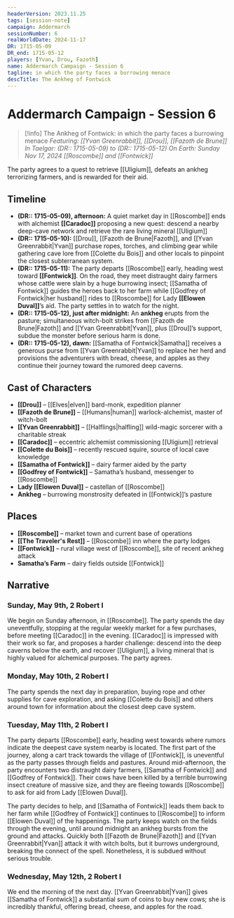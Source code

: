 ```yaml
---
headerVersion: 2023.11.25
tags: [session-note]
campaign: Addermarch
sessionNumber: 6
realWorldDate: 2024-11-17
DR: 1715-05-09
DR_end: 1715-05-12
players: [Yvan, Drou, Fazoth]
name: Addermarch Campaign - Session 6
tagline: in which the party faces a burrowing menace
descTitle: The Ankheg of Fontwick
---
```

# Addermarch Campaign - Session 6

>[!info] The Ankheg of Fontwick: in which the party faces a burrowing menace
> *Featuring: [[Yvan Greenrabbit]], [[Drou]], [[Fazoth de Brune]]*
> *In Taelgar: (DR:: 1715-05-09) to (DR:: 1715-05-12)*
> *On Earth: Sunday Nov 17, 2024*
> *[[Roscombe]] and [[Fontwick]]*

The party agrees to a quest to retrieve [[Uligium]], defeats an ankheg terrorizing farmers, and is rewarded for their aid.

## Timeline

- **(DR:: 1715-05-09), afternoon:** A quiet market day in [[Roscombe]] ends with alchemist **[[Caradoc]]** proposing a new quest: descend a nearby deep-cave network and retrieve the rare living mineral [[Uligium]]
- **(DR:: 1715-05-10):** [[Drou]], [[Fazoth de Brune|Fazoth]], and [[Yvan Greenrabbit|Yvan]] purchase ropes, torches, and climbing gear while gathering cave lore from [[Colette du Bois]] and other locals to pinpoint the closest subterranean system.
- **(DR:: 1715-05-11):** The party departs [[Roscombe]] early, heading west toward **[[Fontwick]]**. On the road, they meet distraught dairy farmers whose cattle were slain by a huge burrowing insect; [[Samatha of Fontwick]] guides the heroes back to her farm while [[Godfrey of Fontwick|her husband]] rides to [[Roscombe]] for Lady **[[Elowen Duval]]**’s aid. The party settles in to watch for the night.
- **(DR:: 1715-05-12), just after midnight:** An **ankheg** erupts from the pasture; simultaneous witch-bolt strikes from [[Fazoth de Brune|Fazoth]] and [[Yvan Greenrabbit|Yvan]], plus [[Drou]]’s support, subdue the monster before serious harm is done.
- **(DR:: 1715-05-12), dawn:** [[Samatha of Fontwick|Samatha]] receives a generous purse from [[Yvan Greenrabbit|Yvan]] to replace her herd and provisions the adventurers with bread, cheese, and apples as they continue their journey toward the rumored deep caverns.

## Cast of Characters

- **[[Drou]]** – [[Elves|elven]] bard-monk, expedition planner
- **[[Fazoth de Brune]]** – [[Humans|human]] warlock-alchemist, master of witch-bolt
- **[[Yvan Greenrabbit]]** – [[Halflings|halfling]] wild-magic sorcerer with a charitable streak
- **[[Caradoc]]** – eccentric alchemist commissioning [[Uligium]] retrieval
- **[[Colette du Bois]]** – recently rescued squire, source of local cave knowledge
- **[[Samatha of Fontwick]]** – dairy farmer aided by the party
- **[[Godfrey of Fontwick]]** – Samatha’s husband, messenger to [[Roscombe]]
- **Lady [[Elowen Duval]]** – castellan of [[Roscombe]] 
- **Ankheg** – burrowing monstrosity defeated in [[Fontwick]]’s pasture

## Places

- **[[Roscombe]]** – market town and current base of operations
- **[[The Traveler's Rest]]** – [[Roscombe]] inn where the party lodges
- **[[Fontwick]]** – rural village west of [[Roscombe]], site of recent ankheg attack
- **Samatha’s Farm** – dairy fields outside [[Fontwick]]
## Narrative 

### Sunday, May 9th, 2 Robert I
We begin on Sunday afternoon, in [[Roscombe]]. The party spends the day uneventfully, stopping at the regular weekly market for a few purchases, before meeting [[Caradoc]] in the evening. [[Caradoc]] is impressed with their work so far, and proposes a harder challenge: descend into the deep caverns below the earth, and recover [[Uligium]], a living mineral that is highly valued for alchemical purposes. The party agrees.

### Monday, May 10th, 2 Robert I
The party spends the next day in preparation, buying rope and other supplies for cave exploration, and asking  [[Colette du Bois]] and others around town for information about the closest deep cave system.

### Tuesday, May 11th, 2 Robert I
The party departs [[Roscombe]] early, heading west towards where rumors indicate the deepest cave system nearby is located. The first part of the journey, along a cart track towards the village of [[Fontwick]], is uneventful as the party passes through fields and pastures. Around mid-afternoon, the party encounters two distraught dairy farmers, [[Samatha of Fontwick]] and [[Godfrey of Fontwick]]. Their cows have been killed by a terrible burrowing insect creature of massive size, and they are fleeing towards [[Roscombe]] to ask for aid from Lady [[Elowen Duval]]. 

The party decides to help, and [[Samatha of Fontwick]] leads them back to her farm while [[Godfrey of Fontwick]] continues to [[Roscombe]] to inform [[Elowen Duval]] of the happenings. The party keeps watch on the fields through the evening, until around midnight an ankheg bursts from the ground and attacks. Quickly both [[Fazoth de Brune|Fazoth]] and [[Yvan Greenrabbit|Yvan]] attack it with witch bolts, but it burrows underground, breaking the connect of the spell. Nonetheless, it is subdued without serious trouble.

### Wednesday, May 12th, 2 Robert I
We end the morning of the next day. [[Yvan Greenrabbit|Yvan]] gives [[Samatha of Fontwick]] a substantial sum of coins to buy new cows; she is incredibly thankful, offering bread, cheese, and apples for the road. 
